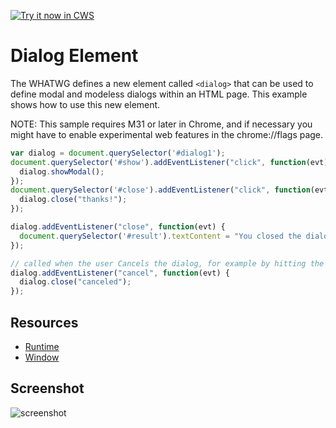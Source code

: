 <a target="_blank" href="https://chrome.google.com/webstore/detail/mikhnkopoddcomlgmcjgfnaccjhibiec">![Try it now in CWS](https://raw.github.com/GoogleChrome/chrome-app-samples/master/tryitnowbutton.png "Click here to install this sample from the Chrome Web Store")</a>


# Dialog Element

The WHATWG defines a new element called `<dialog>` that can be used to define modal and modeless dialogs within an HTML page. This example shows how to use this new element.

NOTE: This sample requires M31 or later in Chrome, and if necessary you might have to enable experimental web features in the chrome://flags page.

```javascript
var dialog = document.querySelector('#dialog1');
document.querySelector('#show').addEventListener("click", function(evt) {
  dialog.showModal();
});
document.querySelector('#close').addEventListener("click", function(evt) {
  dialog.close("thanks!");
});

dialog.addEventListener("close", function(evt) {
  document.querySelector('#result').textContent = "You closed the dialog with: " + dialog.returnValue;
});

// called when the user Cancels the dialog, for example by hitting the ESC key
dialog.addEventListener("cancel", function(evt) {
  dialog.close("canceled");
});
```

## Resources

* [Runtime](http://developer.chrome.com/apps/app.runtime.html)
* [Window](http://developer.chrome.com/apps/app.window.html)


## Screenshot
![screenshot](/samples/dialog-element/assets/screenshot_1280_800.png)

